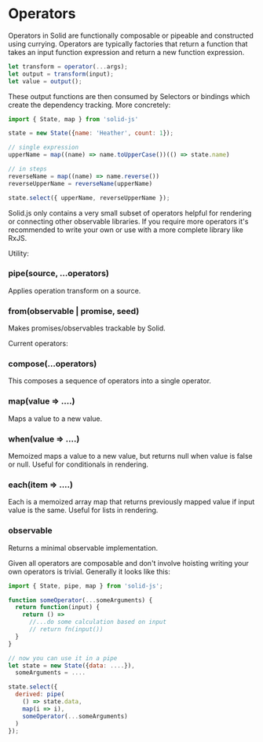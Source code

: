 # Operators

Operators in Solid are functionally composable or pipeable and constructed using currying. Operators are typically factories that return a function that takes an input function expression and return a new function expression.

```js
let transform = operator(...args);
let output = transform(input);
let value = output();
```

These output functions are then consumed by Selectors or bindings which create the dependency tracking. More concretely:

```js
import { State, map } from 'solid-js'

state = new State({name: 'Heather', count: 1});

// single expression
upperName = map((name) => name.toUpperCase())(() => state.name)

// in steps
reverseName = map((name) => name.reverse())
reverseUpperName = reverseName(upperName)

state.select({ upperName, reverseUpperName });
```

Solid.js only contains a very small subset of operators helpful for rendering or connecting other observable libraries. If you require more operators it's recommended to write your own or use with a more complete library like RxJS.

Utility:

### pipe(source, ...operators)
Applies operation transform on a source.

### from(observable | promise, seed)
Makes promises/observables trackable by Solid.

Current operators:

### compose(...operators)
This composes a sequence of operators into a single operator.

### map(value => ....)
Maps a value to a new value.

### when(value => ....)
Memoized maps a value to a new value, but returns null when value is false or null. Useful for conditionals in rendering.

### each(item => ....)
Each is a memoized array map that returns previously mapped value if input value is the same. Useful for lists in rendering.

### observable
Returns a minimal observable implementation.

Given all operators are composable and don't involve hoisting writing your own operators is trivial.  Generally it looks like this:

```js
import { State, pipe, map } from 'solid-js';

function someOperator(...someArguments) {
  return function(input) {
    return () =>
      //...do some calculation based on input
      // return fn(input())
  }
}

// now you can use it in a pipe
let state = new State({data: ....}),
  someArguments = ....

state.select({
  derived: pipe(
    () => state.data,
    map(i => i),
    someOperator(...someArguments)
  )
});
```